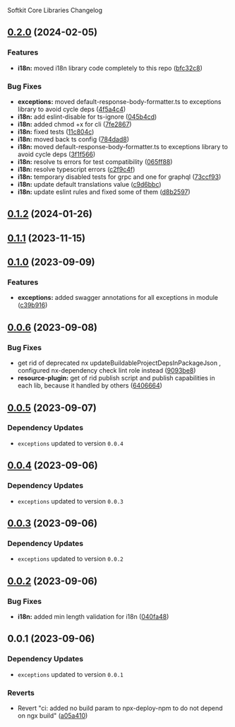 Softkit Core Libraries Changelog
## [0.2.0](https://github.com/softkitit/softkit-core/compare/i18n-0.1.2...i18n-0.2.0) (2024-02-05)


### Features

* **i18n:** moved i18n library code completely to this repo ([bfc32c8](https://github.com/softkitit/softkit-core/commit/bfc32c876fcf5f2b452228f81cba41d1e9773796))


### Bug Fixes

* **exceptions:** moved default-response-body-formatter.ts to exceptions library to avoid cycle deps ([4f5a4c4](https://github.com/softkitit/softkit-core/commit/4f5a4c4a0dfc448763b568407e085645b4389211))
* **i18n:** add eslint-disable for ts-ignore ([045b4cd](https://github.com/softkitit/softkit-core/commit/045b4cd97d582983802f83f0ef6860d00d51c187))
* **i18n:** added chmod +x for cli ([7fe2867](https://github.com/softkitit/softkit-core/commit/7fe28673bb516a410414fefba97705a27c7022ca))
* **i18n:** fixed tests ([11c804c](https://github.com/softkitit/softkit-core/commit/11c804cd378a671dfa4b22312fb04e511886c4b6))
* **i18n:** moved back ts config ([784dad8](https://github.com/softkitit/softkit-core/commit/784dad86c0abed8cb68c1a89cdf7600c3f10a9a3))
* **i18n:** moved default-response-body-formatter.ts to exceptions library to avoid cycle deps ([3f1f566](https://github.com/softkitit/softkit-core/commit/3f1f5661fedeede2eafe4897111d695c28b84b91))
* **i18n:** resolve ts errors for test compatibility ([065ff88](https://github.com/softkitit/softkit-core/commit/065ff88e94ec91a431ff800d2baf53ee33d6af81))
* **i18n:** resolve typescript errors ([c2f9c4f](https://github.com/softkitit/softkit-core/commit/c2f9c4fcdcc589076138c5f4279e9f4393c91d3b))
* **i18n:** temporary disabled tests for grpc and one for graphql ([73ccf93](https://github.com/softkitit/softkit-core/commit/73ccf9391bf28bf9efd030b733a329bd7cd883d3))
* **i18n:** update default translations value ([c9d6bbc](https://github.com/softkitit/softkit-core/commit/c9d6bbc7a9e5bce057ad47f58a25fc2ad72be5ed))
* **i18n:** update eslint rules and fixed some of them ([d8b2597](https://github.com/softkitit/softkit-core/commit/d8b2597e68f1dd059cb179bb902546e4ada4bc2a))

## [0.1.2](https://github.com/softkitit/softkit-core/compare/i18n-0.1.1...i18n-0.1.2) (2024-01-26)

## [0.1.1](https://github.com/softkitit/softkit-core/compare/i18n-0.1.0...i18n-0.1.1) (2023-11-15)

## [0.1.0](https://github.com/saas-buildkit/saas-buildkit-core/compare/i18n-0.0.6...i18n-0.1.0) (2023-09-09)


### Features

* **exceptions:** added swagger annotations for all exceptions in module ([c39b916](https://github.com/saas-buildkit/saas-buildkit-core/commit/c39b9160b7606d4c66dcb53fbb2b00beaa472959))

## [0.0.6](https://github.com/saas-buildkit/saas-buildkit-core/compare/i18n-0.0.5...i18n-0.0.6) (2023-09-08)


### Bug Fixes

* get rid of deprecated nx updateBuildableProjectDepsInPackageJson , configured nx-dependency check lint role instead ([9093be8](https://github.com/saas-buildkit/saas-buildkit-core/commit/9093be892fd5f71629a6c22388e12432dacefdec))
* **resource-plugin:** get of rid publish script and publish capabilities in each lib, because it handled by others ([6406664](https://github.com/saas-buildkit/saas-buildkit-core/commit/64066640d13cfc6bf4e16055349265015d7bcd12))

## [0.0.5](https://github.com/saas-buildkit/saas-buildkit-core/compare/i18n-0.0.4...i18n-0.0.5) (2023-09-07)

### Dependency Updates

* `exceptions` updated to version `0.0.4`
## [0.0.4](https://github.com/saas-buildkit/saas-buildkit-core/compare/i18n-0.0.3...i18n-0.0.4) (2023-09-06)

### Dependency Updates

* `exceptions` updated to version `0.0.3`
## [0.0.3](https://github.com/saas-buildkit/saas-buildkit-core/compare/i18n-0.0.2...i18n-0.0.3) (2023-09-06)

### Dependency Updates

* `exceptions` updated to version `0.0.2`
## [0.0.2](https://github.com/saas-buildkit/saas-buildkit-core/compare/i18n-0.0.1...i18n-0.0.2) (2023-09-06)


### Bug Fixes

* **i18n:** added min length validation for i18n ([040fa48](https://github.com/saas-buildkit/saas-buildkit-core/commit/040fa4864f9ff098a5444173490e9eda624ac129))

## 0.0.1 (2023-09-06)

### Dependency Updates

* `exceptions` updated to version `0.0.1`

### Reverts

* Revert "ci: added no build param to npx-deploy-npm to do not depend on ngx build" ([a05a410](https://github.com/saas-buildkit/saas-buildkit-core/commit/a05a41073965039dd9656840a80144dcd6b4e180))
